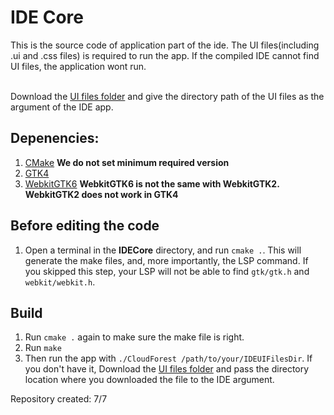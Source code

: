 # IDE Core
This is the source code of application part of the ide. The UI files(including .ui and .css files) is required to run the app. If the compiled IDE cannot find UI files, the application wont run.
<br/><br/>

Download the [UI files folder](https://github.com/crslancpl/IDEUIFiles) and give the directory path of the UI files as the argument of the IDE app.

## Depenencies:
1. [CMake](https://cmake.org/download/)   **We do not set minimum required version**
1. [GTK4](https://www.gtk.org/)
1. [WebkitGTK6](https://webkitgtk.org/)   **WebkitGTK6 is not the same with WebkitGTK2. WebkitGTK2 does not work in GTK4**

## Before editing the code
1. Open a terminal in the **IDECore** directory, and run `cmake .`. This will generate the make files, and, more importantly, the LSP command. If you skipped this step, your LSP will not be able to find `gtk/gtk.h` and `webkit/webkit.h`.

## Build
1. Run `cmake .` again to make sure the make file is right.
1. Run `make`
1. Then run the app with `./CloudForest /path/to/your/IDEUIFilesDir`. If you don't have it, Download the [UI files folder](https://github.com/crslancpl/IDEUIFiles) and pass the directory location where you downloaded the file to the IDE argument.







Repository created: 7/7
